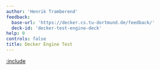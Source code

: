 ```yaml
---
author: 'Henrik Tramberend'
feedback:
  base-url: 'https://decker.cs.tu-dortmund.de/feedback/'
  deck-id: 'decker-test-engine-deck'
help: 0
controls: false
title: Decker Engine Test
---
```


[:include](./engine-content.md)
